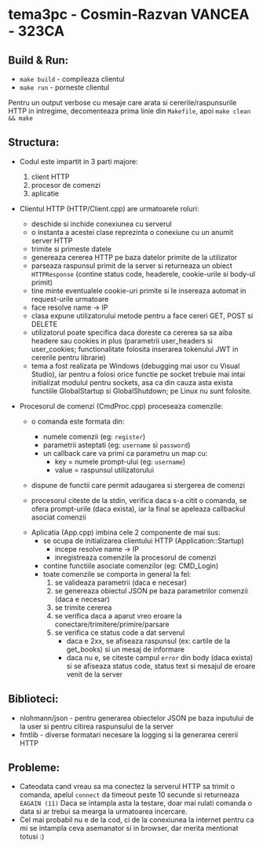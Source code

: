# tema3pc - Cosmin-Razvan VANCEA - 323CA


Build & Run:
------------
* `make build` - compileaza clientul
* `make run`   - porneste clientul

Pentru un output verbose cu mesaje care arata si cererile/raspunsurile HTTP
in intregime, decomenteaza prima linie din `Makefile`, apoi `make clean && make`


Structura:
----------
* Codul este impartit in 3 parti majore:
  1. client HTTP
  2. procesor de comenzi
  3. aplicatie

* Clientul HTTP (HTTP/Client.cpp) are urmatoarele roluri:
  - deschide si inchide conexiunea cu serverul
  - o instanta a acestei clase reprezinta o conexiune cu un anumit server HTTP
  - trimite si primeste datele
  - genereaza cererea HTTP pe baza datelor primite de la utilizator
  - parseaza raspunsul primit de la server si returneaza un obiect `HTTPResponse`
  (contine status code, headerele, cookie-urile si body-ul primit)
  - tine minte eventualele cookie-uri primite si le insereaza automat in
  request-urile urmatoare
  - face resolve name -> IP
  - clasa expune utilizatorului metode pentru a face cereri GET, POST si DELETE
  - utilizatorul poate specifica daca doreste ca cererea sa sa aiba headere sau
  cookies in plus (parametrii user_headers si user_cookies; functionalitate
  folosita inserarea tokenului JWT in cererile pentru librarie)
  - tema a fost realizata pe Windows (debugging mai usor cu Visual Studio),
  iar pentru a folosi orice functie pe socket trebuie mai intai initializat
  modulul pentru sockets, asa ca din cauza asta exista functiile GlobalStartup
  si GlobalShutdown; pe Linux nu sunt folosite.

* Procesorul de comenzi (CmdProc.cpp) proceseaza comenzile:
  - o comanda este formata din:
    - numele comenzii (eg: `register`)
    - parametrii asteptati (eg: `username` si `password`)
    - un callback care va primi ca parametru un map cu:
      - key   = numele prompt-ului (eg: `username`)
      - value = raspunsul utilizatorului
    
  - dispune de functii care permit adaugarea si stergerea de comenzi
  - procesorul citeste de la stdin, verifica daca s-a citit o comanda,
  se ofera prompt-urile (daca exista), iar la final se apeleaza callbackul
  asociat comenzii

  * Aplicatia (App.cpp) imbina cele 2 componente de mai sus:
    - se ocupa de initializarea clientului HTTP (Application::Startup)
      - incepe resolve name -> IP
      - inregistreaza comenzile la procesorul de comenzi
    - contine functiile asociate comenzilor (eg: CMD_Login)
    - toate comenzile se comporta in general la fel:
      1. se valideaza parametrii (daca e necesar)
      2. se genereaza obiectul JSON pe baza parametrilor comenzii (daca e necesar)
      3. se trimite cererea
      4. se verifica daca a aparut vreo eroare la conectare/trimitere/primire/parsare
      5. se verifica ce status code a dat serverul
         - daca e 2xx, se afiseaza raspunsul (ex: cartile de la get_books) si un mesaj
         de informare
         - daca nu e,  se citeste campul `error` din body (daca exista) si se afiseaza
         status code, status text si mesajul de eroare venit de la server


Biblioteci:
-----------
* nlohmann/json - pentru generarea obiectelor JSON pe baza inputului de la user
                  si pentru citirea raspunsului de la server
* fmtlib        - diverse formatari necesare la logging si la generarea cererii HTTP


Probleme:
---------
* Cateodata cand vreau sa ma conectez la serverul HTTP sa trimit o comanda,
apelul `connect` da timeout peste 10 secunde si returneaza `EAGAIN (11)`
Daca se intampla asta la testare, doar mai rulati comanda o data si ar trebui
sa mearga la urmatoarea incercare.
* Cel mai probabil nu e de la cod, ci de la conexiunea la internet pentru
ca mi se intampla ceva asemanator si in browser, dar merita mentionat totusi :)

